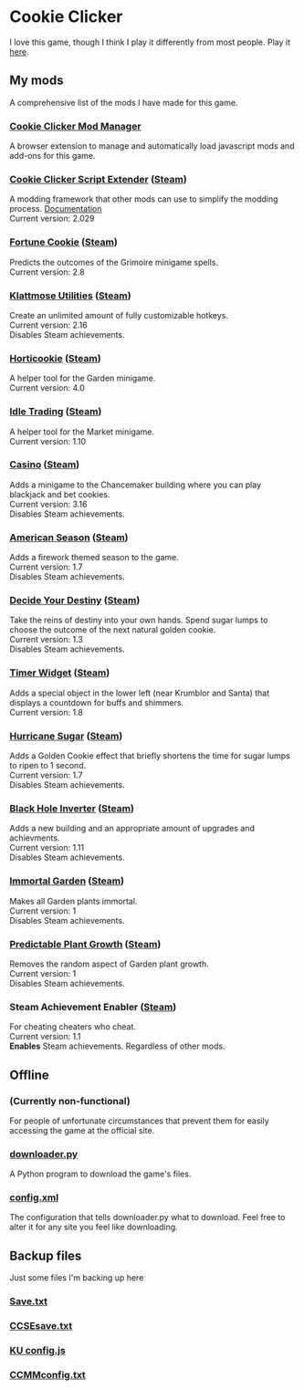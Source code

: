 # Cookie Clicker

I love this game, though I think I play it differently from most people. Play it [here](https://orteil.dashnet.org/cookieclicker/).

## My mods

A comprehensive list of the mods I have made for this game.

### [Cookie Clicker Mod Manager](https://github.com/klattmose/CookieClickerModManager)

A browser extension to manage and automatically load javascript mods and add-ons for this game.

### [Cookie Clicker Script Extender](https://klattmose.github.io/CookieClicker/CCSE.js?v=2.029)  ([Steam](https://klattmose.github.io/CookieClicker/SteamMods/CCSE.zip?v=2.029))

A modding framework that other mods can use to simplify the modding process. [Documentation](https://klattmose.github.io/CookieClicker/CCSE-POCs/)\
Current version: 2.029

### [Fortune Cookie](https://klattmose.github.io/CookieClicker/FortuneCookie.js?v=2.8)  ([Steam](https://klattmose.github.io/CookieClicker/SteamMods/FortuneCookie.zip?v=2.8))

Predicts the outcomes of the Grimoire minigame spells.\
Current version: 2.8

### [Klattmose Utilities](https://klattmose.github.io/CookieClicker/KlattmoseUtilities.js?v=2.16)  ([Steam](https://klattmose.github.io/CookieClicker/SteamMods/KlattmoseUtilities.zip?v=2.16))

Create an unlimited amount of fully customizable hotkeys.\
Current version: 2.16\
Disables Steam achievements.

### [Horticookie](https://klattmose.github.io/CookieClicker/Horticookie.js?v=4.0)  ([Steam](https://klattmose.github.io/CookieClicker/SteamMods/Horticookie.zip?v=4.0))

A helper tool for the Garden minigame.\
Current version: 4.0

### [Idle Trading](https://klattmose.github.io/CookieClicker/IdleTrading.js?v=1.10)  ([Steam](https://klattmose.github.io/CookieClicker/SteamMods/IdleTrading.zip?v=1.10))

A helper tool for the Market minigame.\
Current version: 1.10

### [Casino](https://klattmose.github.io/CookieClicker/minigameCasino.js?v=3.16)  ([Steam](https://klattmose.github.io/CookieClicker/SteamMods/Casino.zip?v=3.16))

Adds a minigame to the Chancemaker building where you can play blackjack and bet cookies.\
Current version: 3.16\
Disables Steam achievements.

### [American Season](https://klattmose.github.io/CookieClicker/AmericanSeason.js?v=1.7)  ([Steam](https://klattmose.github.io/CookieClicker/SteamMods/AmericanSeason.zip?v=1.7))

Adds a firework themed season to the game.\
Current version: 1.7\
Disables Steam achievements.

### [Decide Your Destiny](https://klattmose.github.io/CookieClicker/DecideDestiny.js?v=1.3)  ([Steam](https://klattmose.github.io/CookieClicker/SteamMods/DecideDestiny.zip?v=1.3))

Take the reins of destiny into your own hands. Spend sugar lumps to choose the outcome of the next natural golden cookie.\
Current version: 1.3\
Disables Steam achievements.

### [Timer Widget](https://klattmose.github.io/CookieClicker/CCSE-POCs/TimerWidget.js?v=1.8)  ([Steam](https://klattmose.github.io/CookieClicker/SteamMods/TimerWidget.zip?v=1.8))

Adds a special object in the lower left (near Krumblor and Santa) that displays a countdown for buffs and shimmers.\
Current version: 1.8

### [Hurricane Sugar](https://klattmose.github.io/CookieClicker/CCSE-POCs/HurricaneSugar.js?v=1.7)  ([Steam](https://klattmose.github.io/CookieClicker/SteamMods/HurricaneSugar.zip?v=1.7))

Adds a Golden Cookie effect that briefly shortens the time for sugar lumps to ripen to 1 second.\
Current version: 1.7\
Disables Steam achievements.

### [Black Hole Inverter](https://klattmose.github.io/CookieClicker/CCSE-POCs/BlackholeInverter.js?v=1.11)  ([Steam](https://klattmose.github.io/CookieClicker/SteamMods/BlackholeInverter.zip?v=1.11))

Adds a new building and an appropriate amount of upgrades and achievments.\
Current version: 1.11\
Disables Steam achievements.

### [Immortal Garden](https://klattmose.github.io/CookieClicker/ImmortalGarden.js?v=1)  ([Steam](https://klattmose.github.io/CookieClicker/SteamMods/ImmortalGarden.zip?v=1))

Makes all Garden plants immortal.\
Current version: 1\
Disables Steam achievements.

### [Predictable Plant Growth](https://klattmose.github.io/CookieClicker/PredictablePlantGrowth.js?v=1)  ([Steam](https://klattmose.github.io/CookieClicker/SteamMods/PredictablePlantGrowth.zip?v=1))

Removes the random aspect of Garden plant growth.\
Current version: 1\
Disables Steam achievements.

### Steam Achievement Enabler  ([Steam](https://klattmose.github.io/CookieClicker/SteamMods/SteamAchievementEnabler.zip?v=1.1))

For cheating cheaters who cheat.\
Current version: 1.1\
**Enables** Steam achievements. Regardless of other mods.

## Offline

### (Currently non-functional)

For people of unfortunate circumstances that prevent them for easily accessing the game at the official site.

### [downloader.py](https://klattmose.github.io/CookieClicker/downloader.py)

A Python program to download the game's files.

### [config.xml](https://klattmose.github.io/CookieClicker/config.xml)

The configuration that tells downloader.py what to download. Feel free to alter it for any site you feel like downloading.

## Backup files

Just some files I'm backing up here

### [Save.txt](https://klattmose.github.io/CookieClicker/Save.txt)
### [CCSEsave.txt](https://klattmose.github.io/CookieClicker/CCSEsave.txt)
### [KU config.js](https://klattmose.github.io/CookieClicker/KU%20config.js)
### [CCMMconfig.txt](https://klattmose.github.io/CookieClicker/CCMMconfig.txt)
